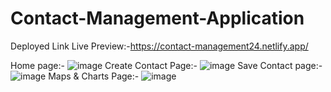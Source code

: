 # Contact-Management-Application
Deployed Link Live Preview:-https://contact-management24.netlify.app/


Home page:- ![image](https://github.com/theashutoshpatel/Contact-Management-Application/assets/93418062/e5c6a58d-27ed-4a24-88fa-1edb5b04cffc)
Create Contact Page:- ![image](https://github.com/theashutoshpatel/Contact-Management-Application/assets/93418062/020eba44-956c-4f22-a794-06cff6049637)
Save Contact page:- ![image](https://github.com/theashutoshpatel/Contact-Management-Application/assets/93418062/c21114dd-7596-4cff-9d53-9a7557c9c60a)
Maps & Charts Page:- ![image](https://github.com/theashutoshpatel/Contact-Management-Application/assets/93418062/0305c728-25db-44e2-a3b9-34dadced67de)
